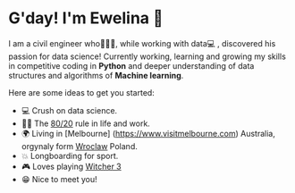 # G'day! I'm Ewelina 👋

I am a civil engineer who👷🏻‍♀️, while working with data💻 , discovered his passion for data science! Currently working, learning and growing my skills in competitive coding in **Python** and deeper understanding of data structures and algorithms of **Machine learning**.



Here are some ideas to get you started:
* 💻 Crush on data science.
* ✍🏻 The [80/20](https://en.wikipedia.org/wiki/Pareto_principle) rule in life and work.
* 🌍 Living in [Melbourne] (https://www.visitmelbourne.com) Australia, orgynaly form [Wroclaw](https://www.wroclaw.pl) Poland.
* 💥 Longboarding for sport.
* 🎮 Loves playing [Witcher 3](https://store.steampowered.com/app/292030/Wiedmin_3_Dziki_Gon/)
* 😁 Nice to meet you!

